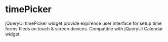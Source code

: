 timePicker
==========

jQueryUI timePicker widget provide expirence user interface for setup time forms fileds on touch &amp; screen devices. Compatible with jQueryUI Calendar widget.
